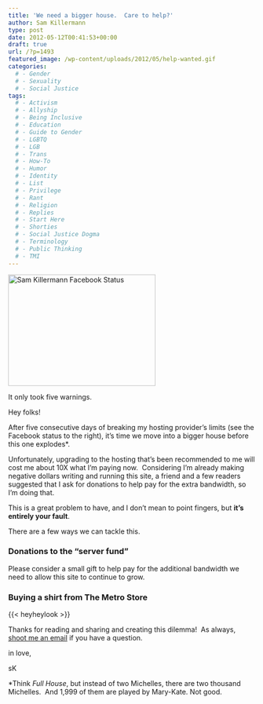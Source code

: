 ```yaml
---
title: 'We need a bigger house.  Care to help?'
author: Sam Killermann
type: post
date: 2012-05-12T00:41:53+00:00
draft: true
url: /?p=1493
featured_image: /wp-content/uploads/2012/05/help-wanted.gif
categories: 
  # - Gender
  # - Sexuality
  # - Social Justice
tags:
  # - Activism
  # - Allyship
  # - Being Inclusive
  # - Education
  # - Guide to Gender
  # - LGBTQ
  # - LGB
  # - Trans
  # - How-To
  # - Humor
  # - Identity
  # - List
  # - Privilege
  # - Rant
  # - Religion
  # - Replies
  # - Start Here
  # - Shorties
  # - Social Justice Dogma
  # - Terminology
  # - Public Thinking
  # - TMI
---
```

<div id="attachment_1494" style="width: 310px" class="wp-caption alignright">
  <a href="/wp-content/uploads/2012/05/sam-killermann-facebook-status.jpg"><img aria-describedby="caption-attachment-1494" class="size-full wp-image-1494 lazy-load" title="Sam Killermann Facebook Status" data-src="/wp-content/uploads/2012/05/sam-killermann-facebook-status.jpg" alt="Sam Killermann Facebook Status" width="300" height="227" /></a>
  
  <p id="caption-attachment-1494" class="wp-caption-text">
    It only took five warnings.
  </p>
</div>

Hey folks!

After five consecutive days of breaking my hosting provider&#8217;s limits (see the Facebook status to the right), it&#8217;s time we move into a bigger house before this one explodes*.

Unfortunately, upgrading to the hosting that&#8217;s been recommended to me will cost me about 10X what I&#8217;m paying now.  Considering I&#8217;m already making negative dollars writing and running this site, a friend and a few readers suggested that I ask for donations to help pay for the extra bandwidth, so I&#8217;m doing that.

This is a great problem to have, and I don&#8217;t mean to point fingers, but **it&#8217;s entirely your fault**.

There are a few ways we can tackle this.

### Donations to the &#8220;server fund&#8221;

Please consider a small gift to help pay for the additional bandwidth we need to allow this site to continue to grow.

### Buying a shirt from The Metro Store

{{< heyheylook >}}



Thanks for reading and sharing and creating this dilemma!  As always, <a title="Email Sam" href="mailto:sam@0afb8f23-e02f-4bd2-a9ce-bafa1dce6d8c.app.getshifter.io" target="_blank">shoot me an email</a> if you have a question.

in love,

sK

*Think _Full House_, but instead of two Michelles, there are two thousand Michelles.  And 1,999 of them are played by Mary-Kate. Not good.

<img class="alignleft lazy-load" data-src="https://www.paypalobjects.com/en_US/i/scr/pixel.gif" alt="" width="1" height="1" border="0" />